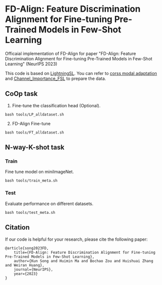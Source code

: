 # FD-Align: Feature Discrimination Alignment for Fine-tuning Pre-Trained Models in Few-Shot Learning

Officaial implementation of FD-Align for paper "FD-Align: Feature Discrimination Alignment for Fine-tuning Pre-Trained Models in Few-Shot Learning" (NeurIPS 2023)

This code is based on [LightningSL](https://github.com/Frankluox/LightningFSL). You can refer to [corss modal adaptation](https://github.com/linzhiqiu/cross_modal_adaptation) and [Channel_Importance_FSL](https://github.com/Frankluox/Channel_Importance_FSL) to prepare the data.




## CoOp task

1. Fine-tune the classification head (Optional).

```
bash tools/LP_alldataset.sh
```

2. FD-Align Fine-tune

```
bash tools/FT_alldataset.sh
```

## N-way-K-shot task

### Train

Fine tune model on miniImageNet.

```
bash tools/train_meta.sh
```

### Test

Evaluate performance on different datasets.

```
bash tools/test_meta.sh
```

## Citation

If our code is helpful for your research, please cite the following paper:

```
@article{song2023FD,
    title={FD-Align: Feature Discrimination Alignment for Fine-tuning Pre-Trained Models in Few-Shot Learning},
    author={Kun Song and Huimin Ma and Bochao Zou and Huishuai Zhang and Weiran Huang},
    journal={NeurIPS},
    year={2023}
}
```
